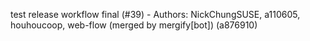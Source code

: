 test release workflow final (#39) - Authors: NickChungSUSE, a110605, houhoucoop, web-flow (merged by mergify[bot]) (a876910)
